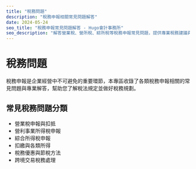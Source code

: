 ```yaml
---
title: "稅務問題"
description: "稅務申報相關常見問題解答"
date: 2024-05-24
seo_title: "稅務申報常見問題解答 - Hugo會計事務所"
seo_description: "解答營業稅、營所稅、綜所稅等稅務申報常見問題，提供專業稅務建議與節稅方法，幫助您合法節稅。立即查看 https://hugo-accounting.com/faq/tax/"
---
```


# 稅務問題

稅務申報是企業經營中不可避免的重要環節，本專區收錄了各類稅務申報相關的常見問題與專業解答，幫助您了解稅法規定並做好稅務規劃。

## 常見稅務問題分類

- 營業稅申報與扣抵
- 營利事業所得稅申報
- 綜合所得稅申報
- 扣繳與各類所得
- 稅務優惠與節稅方法
- 跨境交易稅務處理